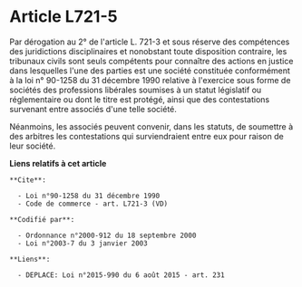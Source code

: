 # Article L721-5

Par dérogation au 2° de l'article L. 721-3 et sous réserve des compétences des juridictions disciplinaires et nonobstant
toute disposition contraire, les tribunaux civils sont seuls compétents pour connaître des actions en justice dans lesquelles
l'une des parties est une société constituée conformément à la loi n° 90-1258 du 31 décembre 1990 relative à l'exercice sous
forme de sociétés des professions libérales soumises à un statut législatif ou réglementaire ou dont le titre est protégé,
ainsi que des contestations survenant entre associés d'une telle société. 

Néanmoins, les associés peuvent convenir, dans les statuts, de soumettre à des arbitres les contestations qui surviendraient
entre eux pour raison de leur société.

**Liens relatifs à cet article**

	**Cite**:

	  - Loi n°90-1258 du 31 décembre 1990
	  - Code de commerce - art. L721-3 (VD)

	**Codifié par**:

	  - Ordonnance n°2000-912 du 18 septembre 2000
	  - Loi n°2003-7 du 3 janvier 2003

	**Liens**:

	  - DEPLACE: Loi n°2015-990 du 6 août 2015 - art. 231
